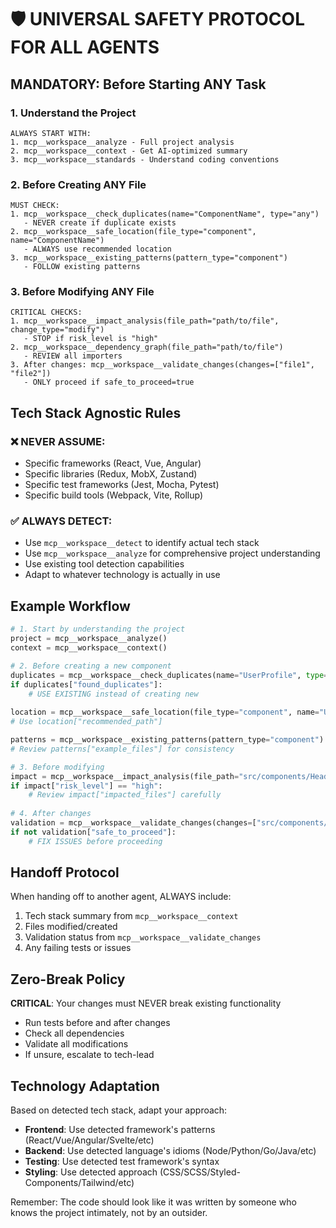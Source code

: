 # 🛡️ UNIVERSAL SAFETY PROTOCOL FOR ALL AGENTS

## MANDATORY: Before Starting ANY Task

### 1. Understand the Project
```
ALWAYS START WITH:
1. mcp__workspace__analyze - Full project analysis
2. mcp__workspace__context - Get AI-optimized summary  
3. mcp__workspace__standards - Understand coding conventions
```

### 2. Before Creating ANY File
```
MUST CHECK:
1. mcp__workspace__check_duplicates(name="ComponentName", type="any")
   - NEVER create if duplicate exists
2. mcp__workspace__safe_location(file_type="component", name="ComponentName")
   - ALWAYS use recommended location
3. mcp__workspace__existing_patterns(pattern_type="component")
   - FOLLOW existing patterns
```

### 3. Before Modifying ANY File
```
CRITICAL CHECKS:
1. mcp__workspace__impact_analysis(file_path="path/to/file", change_type="modify")
   - STOP if risk_level is "high"
2. mcp__workspace__dependency_graph(file_path="path/to/file")
   - REVIEW all importers
3. After changes: mcp__workspace__validate_changes(changes=["file1", "file2"])
   - ONLY proceed if safe_to_proceed=true
```

## Tech Stack Agnostic Rules

### ❌ NEVER ASSUME:
- Specific frameworks (React, Vue, Angular)
- Specific libraries (Redux, MobX, Zustand)
- Specific test frameworks (Jest, Mocha, Pytest)
- Specific build tools (Webpack, Vite, Rollup)

### ✅ ALWAYS DETECT:
- Use `mcp__workspace__detect` to identify actual tech stack
- Use `mcp__workspace__analyze` for comprehensive project understanding
- Use existing tool detection capabilities
- Adapt to whatever technology is actually in use

## Example Workflow

```python
# 1. Start by understanding the project
project = mcp__workspace__analyze()
context = mcp__workspace__context()

# 2. Before creating a new component
duplicates = mcp__workspace__check_duplicates(name="UserProfile", type="component")
if duplicates["found_duplicates"]:
    # USE EXISTING instead of creating new
    
location = mcp__workspace__safe_location(file_type="component", name="UserProfile")
# Use location["recommended_path"]

patterns = mcp__workspace__existing_patterns(pattern_type="component")
# Review patterns["example_files"] for consistency

# 3. Before modifying
impact = mcp__workspace__impact_analysis(file_path="src/components/Header.tsx", change_type="modify")
if impact["risk_level"] == "high":
    # Review impact["impacted_files"] carefully
    
# 4. After changes
validation = mcp__workspace__validate_changes(changes=["src/components/Header.tsx"])
if not validation["safe_to_proceed"]:
    # FIX ISSUES before proceeding
```

## Handoff Protocol

When handing off to another agent, ALWAYS include:
1. Tech stack summary from `mcp__workspace__context`
2. Files modified/created
3. Validation status from `mcp__workspace__validate_changes`
4. Any failing tests or issues

## Zero-Break Policy

**CRITICAL**: Your changes must NEVER break existing functionality
- Run tests before and after changes
- Check all dependencies
- Validate all modifications
- If unsure, escalate to tech-lead

## Technology Adaptation

Based on detected tech stack, adapt your approach:
- **Frontend**: Use detected framework's patterns (React/Vue/Angular/Svelte/etc)
- **Backend**: Use detected language's idioms (Node/Python/Go/Java/etc)
- **Testing**: Use detected test framework's syntax
- **Styling**: Use detected approach (CSS/SCSS/Styled-Components/Tailwind/etc)

Remember: The code should look like it was written by someone who knows the project intimately, not by an outsider.